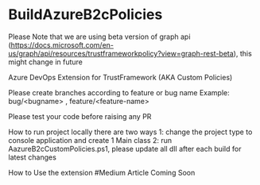 # BuildAzureB2cPolicies
Please Note that we are using beta version of graph api (https://docs.microsoft.com/en-us/graph/api/resources/trustframeworkpolicy?view=graph-rest-beta), this might change in future

Azure DevOps Extension for TrustFramework (AKA Custom Policies)

Please create branches according to feature or bug name
Example: bug/&lt;bugname&gt; , feature/&lt;feature-name&gt; 

Please test your code before raising any PR

How to run project locally
there are two ways
1: change the project type to console application and create 1 Main class 
2: run AazureB2cCustomPolicies.ps1, please update all dll after each build for latest changes

How to Use the extension
#Medium Article Coming Soon 